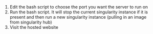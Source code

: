 1. Edit the bash script to choose the port you want the server to run on
2. Run the bash script.  It will stop the current singularity instance if it is present and then 
run a new singularity instance (pulling in an image from singularity hub)
3. Visit the hosted website 

